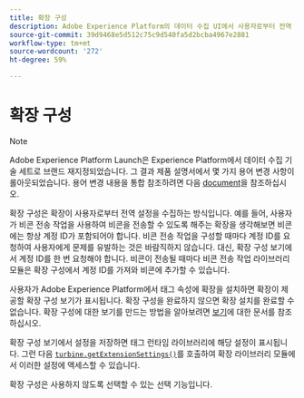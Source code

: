 ```yaml
---
title: 확장 구성
description: Adobe Experience Platform의 데이터 수집 UI에서 사용자로부터 전역 설정을 수집하도록 태그 확장을 구성하는 방법을 알아봅니다.
source-git-commit: 39d9468e5d512c75c9d540fa5d2bcba4967e2881
workflow-type: tm+mt
source-wordcount: '272'
ht-degree: 59%

---
```


# 확장 구성

>[!NOTE]
>
>Adobe Experience Platform Launch은 Experience Platform에서 데이터 수집 기술 세트로 브랜드 재지정되었습니다. 그 결과 제품 설명서에서 몇 가지 용어 변경 사항이 롤아웃되었습니다. 용어 변경 내용을 통합 참조하려면 다음 [document](../term-updates.md)을 참조하십시오.

확장 구성은 확장이 사용자로부터 전역 설정을 수집하는 방식입니다. 예를 들어, 사용자가 비콘 전송 작업을 사용하여 비콘을 전송할 수 있도록 해주는 확장을 생각해보면 비콘에는 항상 계정 ID가 포함되어야 합니다. 비콘 전송 작업을 구성할 때마다 계정 ID를 요청하여 사용자에게 문제를 유발하는 것은 바람직하지 않습니다. 대신, 확장 구성 보기에서 계정 ID를 한 번 요청해야 합니다. 비콘이 전송될 때마다 비콘 전송 작업 라이브러리 모듈은 확장 구성에서 계정 ID를 가져와 비콘에 추가할 수 있습니다.

사용자가 Adobe Experience Platform에서 태그 속성에 확장을 설치하면 확장이 제공할 확장 구성 보기가 표시됩니다. 확장 구성을 완료하지 않으면 확장 설치를 완료할 수 없습니다. 확장 구성에 대한 보기를 만드는 방법을 알아보려면 [보기](./web/views.md)에 대한 문서를 참조하십시오.

확장 구성 보기에서 설정을 저장하면 태그 런타임 라이브러리에 해당 설정이 표시됩니다. 그런 다음 [`turbine.getExtensionSettings()`](./turbine.md#get-extension-settings)를 호출하여 확장 라이브러리 모듈에서 이러한 설정에 액세스할 수 있습니다.

확장 구성은 사용하지 않도록 선택할 수 있는 선택 기능입니다.
